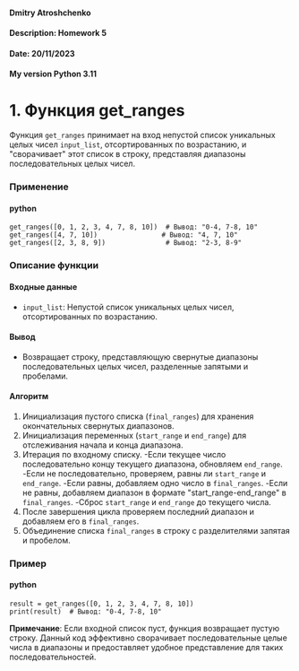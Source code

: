 #### Dmitry Atroshchenko
#### Description: Homework 5
#### Date: 20/11/2023
#### My version Python 3.11



# 1. Функция get_ranges
Функция `get_ranges` принимает на вход непустой список уникальных целых чисел `input_list`, отсортированных по возрастанию, и "сворачивает" этот список в строку, представляя диапазоны последовательных целых чисел.
### Применение
#### python
```
get_ranges([0, 1, 2, 3, 4, 7, 8, 10])  # Вывод: "0-4, 7-8, 10"
get_ranges([4, 7, 10])                # Вывод: "4, 7, 10"
get_ranges([2, 3, 8, 9])               # Вывод: "2-3, 8-9"
```

### Описание функции
#### Входные данные
- `input_list`: Непустой список уникальных целых чисел, отсортированных по возрастанию.
#### Вывод
- Возвращает строку, представляющую свернутые диапазоны последовательных целых чисел, разделенные запятыми и пробелами.
#### Алгоритм
1. Инициализация пустого списка (`final_ranges`) для хранения окончательных свернутых диапазонов.  
2. Инициализация переменных (`start_range` и `end_range`) для отслеживания начала и конца диапазона.
3. Итерация по входному списку.
   -Если текущее число последовательно концу текущего диапазона, обновляем `end_range`.
   -Если не последовательно, проверяем, равны ли `start_range` и `end_range`.
   -Если равны, добавляем одно число в `final_ranges`.
   -Если не равны, добавляем диапазон в формате "start_range-end_range" в `final_ranges`.
   -Сброс `start_range` и `end_range` до текущего числа.
4. После завершения цикла проверяем последний диапазон и добавляем его в `final_ranges`.
5. Объединение списка `final_ranges` в строку с разделителями запятая и пробелом.
### Пример
#### python
```
result = get_ranges([0, 1, 2, 3, 4, 7, 8, 10])
print(result)  # Вывод: "0-4, 7-8, 10"
```
**Примечание**: Если входной список пуст, функция возвращает пустую строку. Данный код эффективно сворачивает последовательные целые числа в диапазоны и предоставляет удобное представление для таких последовательностей.
